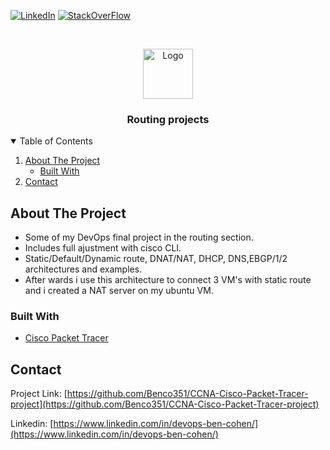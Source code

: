 [![LinkedIn][linkedin-shield]][linkedin-url]
[![StackOverFlow][Stack-shield]][Stack-url]

<!-- PROJECT LOGO -->
<br />
<p align="center">
    <img src="images/logo.png" alt="Logo" width="80" height="80">
</p>
  <h3 align="center">Routing projects</h3>
 
 
 
<!-- TABLE OF CONTENTS -->
<details open="open">
  <summary>Table of Contents</summary>
  <ol>
    <li>
      <a href="#about-the-project">About The Project</a>
      <ul>
        <li><a href="#built-with">Built With</a></li>
      </ul>
    </li>
    <li><a href="#contact">Contact</a></li>
  </ol>
</details>



<!-- ABOUT THE PROJECT -->
## About The Project
* Some of my DevOps final project in the routing section.
* Includes full ajustment with cisco CLI.
* Static/Default/Dynamic route, DNAT/NAT, DHCP, DNS,EBGP/1/2  architectures and examples.
* After wards i use this architecture to connect 3 VM's with static route and i created a NAT server on my ubuntu VM.

### Built With
* [Cisco Packet Tracer](https://www.netacad.com/courses/packet-tracer)


<!-- CONTACT -->
## Contact
Project Link: [https://github.com/Benco351/CCNA-Cisco-Packet-Tracer-project](https://github.com/Benco351/CCNA-Cisco-Packet-Tracer-project)
                                                               
Linkedin: [https://www.linkedin.com/in/devops-ben-cohen/](https://www.linkedin.com/in/devops-ben-cohen/)


<!-- MARKDOWN LINKS & IMAGES -->
<!-- https://www.markdownguide.org/basic-syntax/#reference-style-links -->
[linkedin-shield]: https://img.shields.io/badge/-LinkedIn-black.svg?style=for-the-badge&logo=linkedin&colorB=555
[linkedin-url]: https://www.linkedin.com/in/devops-ben-cohen/
[Stack-shield]: https://img.shields.io/twitter/url?color=orange&label=StackOverFlow&style=for-the-badge&url=https%3A%2F%2Fstackoverflow.com%2Fusers%2F16339848%2Fben-cohen%3Ftab%3Dquestions
[Stack-url]: https://stackoverflow.com/users/16339848/ben-cohen?tab=questions
